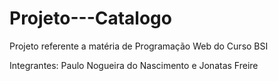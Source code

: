 # Projeto---Catalogo

<p>Projeto referente a matéria de Programação Web do Curso BSI</p>
<p>Integrantes: Paulo Nogueira do Nascimento e Jonatas Freire</p>
